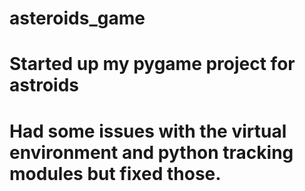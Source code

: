 # asteroids_game
# Started up my pygame project for astroids

# Had some issues with the virtual environment and python tracking modules but fixed those.